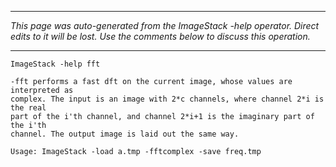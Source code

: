 
---

_This page was auto-generated from the ImageStack -help operator. Direct edits to it will be lost. Use the comments below to discuss this operation._

---

```
ImageStack -help fft

-fft performs a fast dft on the current image, whose values are interpreted as
complex. The input is an image with 2*c channels, where channel 2*i is the real
part of the i'th channel, and channel 2*i+1 is the imaginary part of the i'th
channel. The output image is laid out the same way.

Usage: ImageStack -load a.tmp -fftcomplex -save freq.tmp

```